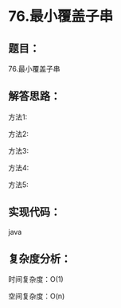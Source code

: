 # 76.最小覆盖子串



## 题目：

76.最小覆盖子串



## 解答思路：

方法1:

方法2:

方法3:

方法4:

方法5:

## 实现代码：

java

## 复杂度分析：

时间复杂度：O(1)

空间复杂度：O(n)



